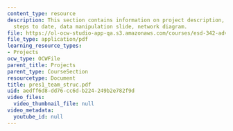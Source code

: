 ```yaml
---
content_type: resource
description: This section contains information on project description, data sources,
  steps to date, data manipulation slide, network diagram.
file: https://ol-ocw-studio-app-qa.s3.amazonaws.com/courses/esd-342-advanced-system-architecture-spring-2006/aedff6d8dd76cc6db224249b2e782f9d_pres1_team_struc.pdf
file_type: application/pdf
learning_resource_types:
- Projects
ocw_type: OCWFile
parent_title: Projects
parent_type: CourseSection
resourcetype: Document
title: pres1_team_struc.pdf
uid: aedff6d8-dd76-cc6d-b224-249b2e782f9d
video_files:
  video_thumbnail_file: null
video_metadata:
  youtube_id: null
---
```

